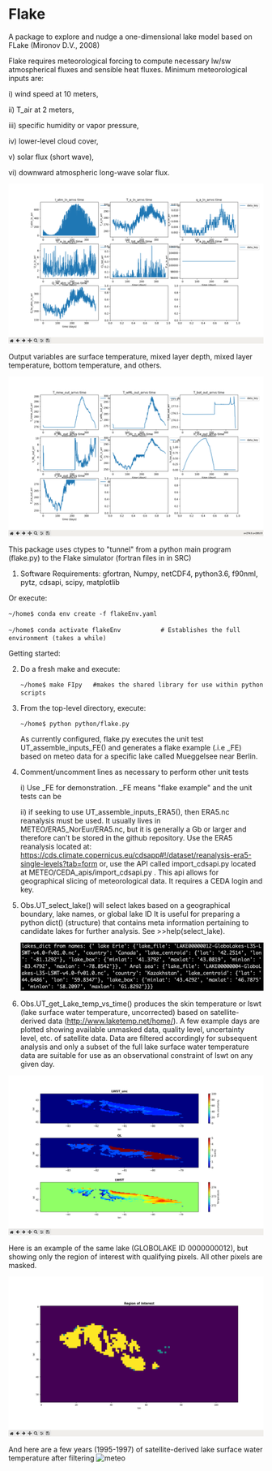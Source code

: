 # Flake
A package to explore and nudge a one-dimensional lake model based on FLake (Mironov D.V., 2008)

Flake requires meteorological forcing to compute necessary lw/sw atmospherical fluxes and sensible
heat fluxes. Minimum meteorological inputs are:

i) wind speed at 10 meters,

ii) T_air at 2 meters, 

iii) specific humidity or vapor pressure,

iv) lower-level cloud cover,

v) solar flux (short wave),

vi) downward atmospheric long-wave solar flux.

![meteo](images/meteo_FE.png)

Output variables are surface temperature, mixed layer depth, mixed layer temperature, bottom
temperature, and others.

![meteo](images/flake_sim.png)

This package uses ctypes to "tunnel" from a python main program (flake.py) to the Flake simulator
(fortran files in in SRC)


1) Software Requirements: gfortran, Numpy, netCDF4, python3.6, f90nml, pytz, cdsapi, scipy, matplotlib

Or execute:

    ~/home$ conda env create -f flakeEnv.yaml 
    
    ~/home$ conda activate flakeEnv           # Establishes the full environment (takes a while)

Getting started:

2) Do a fresh make and execute:

       ~/home$ make FIpy   #makes the shared library for use within python scripts

4) From the top-level directory, execute:

       ~/home$ python python/flake.py

   As currently configured, flake.py executes the unit test UT_assemble_inputs_FE() and generates a
   flake example (.i.e _FE) based on meteo data for a specific lake called Mueggelsee near Berlin.

6) Comment/uncomment lines as necessary to perform other unit tests

    i) Use _FE for demonstration. _FE means "flake example" and the unit tests can be 

   ii) if seeking to use UT_assemble_inputs_ERA5(), then ERA5.nc reanalysis must be used. It usually
       lives in METEO/ERA5_NorEur/ERA5.nc, but it is generally a Gb or larger and therefore
       can't be stored in the github repository.
       Use the ERA5 reanalysis located at:
       https://cds.climate.copernicus.eu/cdsapp#!/dataset/reanalysis-era5-single-levels?tab=form
       or, use the API called import_cdsapi.py located at METEO/CEDA_apis/import_cdsapi.py . This
       api allows for geographical slicing of meteorological data. It requires a CEDA login and key.

8) Obs.UT_select_lake() will select lakes based on a geographical boundary, lake names, or global lake ID
   It is useful for preparing a python dict() (structure) that contains meta information pertaining
   to candidate lakes for further analysis. See >>help(select_lake).

   ![meteo](images/select_lakes.png)

10) Obs.UT_get_Lake_temp_vs_time() produces the skin temperature or lswt (lake surface water temperature, uncorrected) 
   based on satellite-derived data (http://www.laketemp.net/home/). A few example days are plotted showing
   available unmasked data, quality level, uncertainty level, etc. of satellite data. Data are filtered
   accordingly for subsequent analysis and only a subset of the full lake surface water temperature data
   are suitable for use as an observational constraint of lswt on any given day.

![meteo](images/lswt_detail2.png)

Here is an example of the same lake (GLOBOLAKE ID 0000000012), but showing only the region of interest
with qualifying pixels. All other pixels are masked.

![meteo](images/roi.png)

And here are a few years (1995-1997) of satellite-derived lake surface water temperature after filtering
![meteo](images/satellite_lsw2.png)
